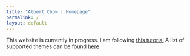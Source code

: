 ```yaml
---
title: "Albert Chow | Homepage"
permalink: /
layout: default
---
```


This website is currently in progress. I am following [this tutorial](https://www.youtube.com/watch?v=xAOR8sI3UrU)
A list of supported themes can be found [here](https://pages.github.com/themes/)